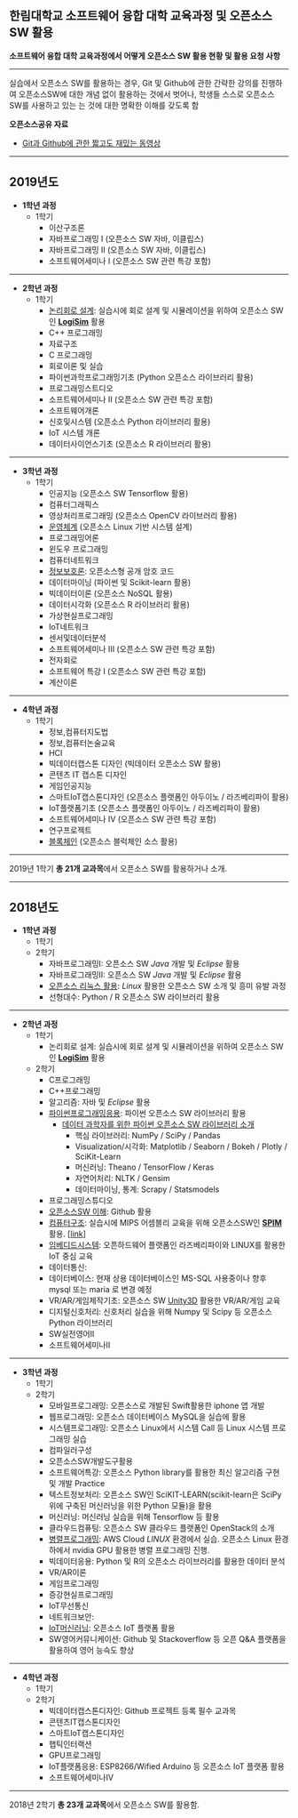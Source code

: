 ## 한림대학교 소프트웨어 융합 대학 교육과정 및 오픈소스SW 활용

**소프트웨어 융합 대학 교육과정에서 어떻게 오픈소스 SW 활용 현황 및 활용 요청 사항**

* * *
실습에서 오픈소스 SW를 활용하는 경우, Git 및 Github에 관한 간략한 강의를 진행하여 오픈소스SW에 대한 개념 없이 활용하는 것에서 벗어나, 학생들 스스로 오픈소스 SW를 사용하고 있는 는 것에 대한 명확한 이해를 갖도록 함

**오픈소스공유 자료**
   - [Git과 Github에 관한 짧고도 재밌는 동영상](https://www.youtube.com/playlist?list=PLAHa1zfLtLiPrxoBo9a1HVmauvE2Mn3xX)


*  *  *
## 2019년도
* **1학년 과정**
   * 1학기
      * 이산구조론
      * 자바프로그래밍 I (오픈소스 SW 자바, 이클립스)
      * 자바프로그래밍 II (오픈소스 SW 자바, 이클립스)
      * 소프트웨어세미나 I (오픈소스 SW 관련 특강 포함)

* * *

* **2학년 과정**
   * 1학기
      * [논리회로 설계](https://github.com/jeonggunlee/LogicDesign): 실습시에 회로 설계 및 시뮬레이션을 위하여 오픈소스 SW인 **[LogiSim](http://www.cburch.com/logisim/)** 활용   
      * C++ 프로그래밍
      * 자료구조
      * C 프로그래밍
      * 회로이론 및 실습
      * 파이썬과학프로그래밍기초 (Python 오픈소스 라이브러리 활용)
      * 프로그래밍스트디오
      * 소프트웨어세미나 II (오픈소스 SW 관련 특강 포함)
      * 소프트웨어개론
      * 신호및시스템 (오픈소스 Python 라이브러리 활용)
      * IoT 시스템 개론
      * 데이터사이언스기초 (오픈소스 R 라이브러리 활용)
      

* * *

* **3학년 과정**
   * 1학기
      * 인공지능 (오픈소스 SW Tensorflow 활용)
      * 컴퓨터그래픽스
      * 영상처리프로그래밍 (오픈소스 OpenCV 라이브러리 활용)
      * [운영체계](https://github.com/wonpyo-kim/OperatingSystems) (오픈소스 Linux 기반 시스템 설계)
      * 프로그래밍어론
      * 윈도우 프로그래밍
      * 컴퓨터네트워크
      * [정보보호론](https://github.com/emsecurity/Information_Security_2019_Spring): 오픈소스형 공개 암호 코드 
      * 데이터마이닝 (파이썬 및 Scikit-learn 활용)
      * 빅데이터이론 (오픈소스 NoSQL 활용)
      * 데이터시각화 (오픈소스 R 라이브러리 활용)
      * 가상현실프로그래밍
      * IoT네트워크
      * 센서및데이터분석
      * 소프트웨어세미나 III (오픈소스 SW 관련 특강 포함)
      * 전자회로
      * 소프트웨어 특강 I (오픈소스 SW 관련 특강 포함)
      * 계산이론
          
      
* * *
   
* **4학년 과정**
   * 1학기
      * 정보,컴퓨터지도법
      * 정보,컴퓨터논술교육
      * HCI
      * 빅데이터캡스톤 디자인 (빅데이터 오픈소스 SW 활용)
      * 콘텐츠 IT 캡스톤 디자인
      * 게임인공지능
      * 스마트IoT캡스톤디자인 (오픈소스 플랫폼인 아두이노 / 라즈베리파이 활용)
      * IoT플랫폼기초 (오픈소스 플랫폼인 아두이노 / 라즈베리파이 활용)
      * 소프트웨어세미나 IV (오픈소스 SW 관련 특강 포함)
      * 연구프로젝트
      * [블록체인](https://github.com/emsecurity/Blockchain_2019_Spring) (오픈소스 블럭체인 소스 활용)

      
* * *
2019년 1학기 **총 21개 교과목**에서 오픈소스 SW를 활용하거나 소개.


* * *
## 2018년도

* **1학년 과정**
   * 1학기
   * 2학기
      * 자바프로그래밍I: 오픈소스 SW *Java* 개발 및 *Eclipse* 활용
      * 자바프로그래밍II: 오픈소스 SW *Java* 개발 및 *Eclipse* 활용
      * [오픈소스 리눅스 활용](https://github.com/K-DH/OpenSourceLinux_2018_Fall): *Linux* 활용한 오픈소스 SW 소개 및 흥미 유발 과정
      * 선형대수: Python / R 오픈소스 SW 라이브러리 활용

* * *

* **2학년 과정**
   * 1학기
      * 논리회로 설계: 실습시에 회로 설계 및 시뮬레이션을 위하여 오픈소스 SW인 **[LogiSim](http://www.cburch.com/logisim/)** 활용   
   * 2학기
      * C프로그래밍
      * C++프로그래밍
      * 알고리즘: 자바 및 *Eclipse* 활용
      * [파이썬프로그래밍응용](https://github.com/kevindev0419/2018_2_AdvPython): 파이썬 오픈소스 SW 라이브러리 활용
         * [데이터 과학자를 위한 파이썬 오픈소스 SW 라이브러리 소개](https://medium.com/activewizards-machine-learning-company/top-15-python-libraries-for-data-science-in-in-2017-ab61b4f9b4a7)
            * 핵심 라이브러리: NumPy / SciPy / Pandas
            * Visualization/시각화: Matplotlib / Seaborn / Bokeh / Plotly / SciKit-Learn
            * 머신러닝: Theano / TensorFlow / Keras
            * 자연어처리: NLTK / Gensim
            * 데이터마이닝, 통계: Scrapy / Statsmodels
      * 프로그래밍스튜디오
      * [오픈소스SW 이해](https://github.com/emsecurity/Understandings_of_Open_Source_SW_2018_Fall): Github 활용
      * [컴퓨터구조](https://github.com/jeonggunlee/Computer_Arch_2018_Fall): 실습시에 MIPS 어셈블리 교육을 위해 오픈소스SW인 **[SPIM](https://en.wikipedia.org/wiki/SPIM)** 활용. [[link](http://spimsimulator.sourceforge.net/)]
      * [임베디드시스템](https://github.com/CIC-LAB/Embedded_system_2018-2): 오픈하드웨어 플랫폼인 라즈베리파이와 LINUX를 활용한 IoT 중심 교육 
      * 데이터통신:
      * 데이터베이스: 현재 상용 데이터베이스인 MS-SQL 사용중이나 향후 mysql 또는 maria 로 변경 예정
      * VR/AR/게임제작기초: 오픈소스 SW [Unity3D](https://docs.unity3d.com/kr/2018.1/Manual/ContributingToUnity.html) 활용한 VR/AR/게임 교육
      * 디지털신호처리: 신호처리 실습을 위해 Numpy 및 Scipy 등 오픈소스 Python 라이브러리 
      * SW실전영어II
      * 소프트웨어세미나Ⅱ


* * *

* **3학년 과정**
   * 1학기
   * 2학기
      * 모바일프로그래밍: 오픈소스로 개발된 Swift활용한 iphone 앱 개발
      * 웹프로그래밍: 오픈소스 데이터베이스 MySQL을 실습에 활용
      * 시스템프로그래밍: 오픈소스 Linux에서 시스템 Call 등 Linux 시스템 프로그래밍 실습
      * 컴파일러구성
      * 오픈소스SW개발도구활용
      * 소프트웨어특강: 오픈소스 Python library를 활용한 최신 알고리즘 구현 및 개발 Practice
      * 텍스트정보처리: 오픈소스 SW인 SciKIT-LEARN(scikit-learn은 SciPy 위에 구축된 머신러닝을 위한 Python 모듈)을 활용
      * 머신러닝: 머신러닝 실습을 위해 Tensorflow 등 활용
      * 클라우드컴퓨팅: 오픈소스 SW 클라우드 플랫폼인 OpenStack의 소개
      * [병렬프로그래밍](https://github.com/jeonggunlee/Parallel_Programming_2018_Fall): AWS Cloud *LINUX* 환경에서 실습. 오픈소스 Linux 환경하에서 nvidia GPU 활용한 병렬 프로그래밍 진행.
      * 빅데이터응용: Python 및 R의 오픈소스 라이브러리를 활용한 데이터 분석
      * VR/AR이론
      * 게임프로그래밍
      * 증강현실프로그래밍 
      * IoT무선통신
      * 네트워크보안:
      * [IoT머신러닝](https://github.com/kevindev0419/2018_2_IoTML): 오픈소스 IoT 플랫폼 활용
      * SW영어커뮤니케이션: Github 및 Stackoverflow 등 오픈 Q&A 플랫폼을 활용하여 영어 능슥도 향상



* * *
   
* **4학년 과정**
   * 1학기
   * 2학기
      * 빅데이터캡스톤디자인: Github 프로젝트 등록 필수 교과목
      * 콘텐츠IT캡스톤디자인
      * 스마트IoT캡스톤디자인
      * 햅틱인터랙션
      * GPU프로그래밍
      * IoT플랫폼응용: ESP8266/Wified Arduino 등 오픈소스 IoT 플랫폼 활용
      * 소프트웨어세미나Ⅳ

* * *

2018년 2학기 **총 23개 교과목**에서 오픈소스 SW를 활용함.
